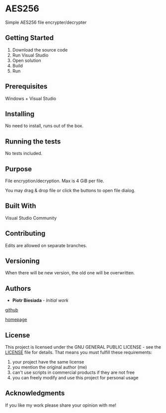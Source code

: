 # AES256
Simple AES256 file encrypter/decrypter

## Getting Started

1. Download the source code
2. Run Visual Studio
3. Open solution
4. Build
5. Run

## Prerequisites

Windows + Visual Studio

## Installing

No need to install, runs out of the box.

## Running the tests

No tests included.

## Purpose

File encryption/decryption. Max is 4 GiB per file.

You may drag & drop file or click the buttons to open file dialog.

## Built With

Visual Studio Community

## Contributing

Edits are allowed on separate branches.

## Versioning

When there will be new version, the old one will be overwritten.

## Authors

* **Piotr Biesiada** - *Initial work*

[github](https://github.com/pbies)

[homepage](https://pbies.net/)

## License

This project is licensed under the GNU GENERAL PUBLIC LICENSE - see the [LICENSE](LICENSE) file for details.
That means you must fulfill these requirements:
1. your project have the same license
2. you mention the original author (me)
3. can't use scripts in commercial products if they are not free
4. you can freely modify and use this project for personal usage

## Acknowledgments

If you like my work please share your opinion with me!
